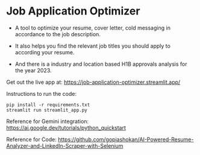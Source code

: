 # Job Application Optimizer
- A tool to optimize your resume, cover letter, cold messaging in accordance to the job description. 
* It also helps you find the relevant job titles you should apply to according your resume. 
+ And there is a industry and location based H1B approvals analysis for the year 2023.

Get out the live app at: https://job-application-optimizer.streamlit.app/

Instructions to run the code:
```
pip install -r requirements.txt
streamlit run streamlit_app.py
```

Reference for Gemini integration: 
https://ai.google.dev/tutorials/python_quickstart


Reference for Code: 
https://github.com/gopiashokan/AI-Powered-Resume-Analyzer-and-LinkedIn-Scraper-with-Selenium
